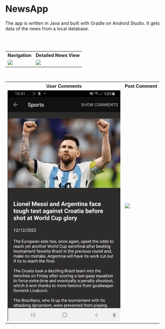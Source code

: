 # NewsApp
The app is written in Java and built with Gradle on Android Studio. It gets data of the news from a local database.

<br>
<br>

<table style="width:100%">
  <tr>
    <th>Navigation</th>
    <th>Detailed News View</th>
  </tr>
  <tr>
    <td><img src="media/nav.gif"/></td>
    <td><img src="media/details.gif"/></td>
  </tr>
</table>

<br>

<table style="width:100%">
  <tr>
    <th>User Comments</th>
    <th>Post Comment</th>
  </tr>
  <tr>
   <td><img src="media/comment.gif"/></td>
    <td><img src="media/post.gif"/></td>
  </tr>
</table>

